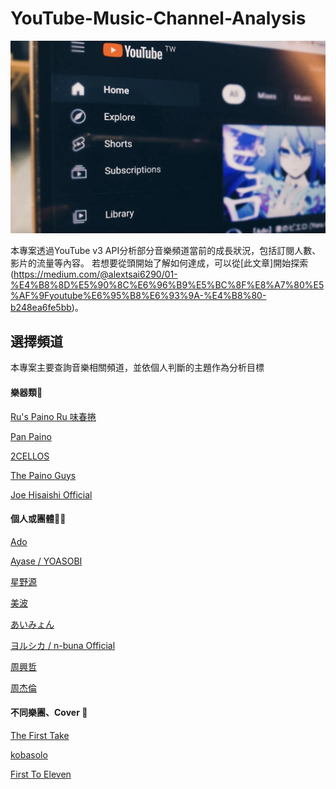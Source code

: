 # YouTube-Music-Channel-Analysis
![image](https://github.com/Takuyatsai/YouTube-Music-Channel-Analysis/blob/main/Practice/Homepage.png)


本專案透過YouTube v3 API分析部分音樂頻道當前的成長狀況，包括訂閱人數、影片的流量等內容。
若想要從頭開始了解如何達成，可以從[此文章]開始探索(https://medium.com/@alextsai6290/01-%E4%B8%8D%E5%90%8C%E6%96%B9%E5%BC%8F%E8%A7%80%E5%AF%9Fyoutube%E6%95%B8%E6%93%9A-%E4%B8%80-b248ea6fe5bb)。

## 選擇頻道
本專案主要查詢音樂相關頻道，並依個人判斷的主題作為分析目標

#### 樂器類:musical_keyboard:
[Ru's Paino Ru 味春捲](https://www.youtube.com/channel/UCAYrMNl92jw6cpjdpBP8JyA)

[Pan Paino](https://www.youtube.com/channel/UCI7ktPB6toqucpkkCiolwLg)

[2CELLOS](https://www.youtube.com/channel/UCyjuFsbclXyntSRMBAILzbw)

[The Paino Guys](https://www.youtube.com/c/thepianoguys)

[Joe Hisaishi 
Official](https://www.youtube.com/channel/UCxyzciBLt1Hyw06dlqwAIkw)

#### 個人或團體:guardsman:
[Ado](https://www.youtube.com/channel/UCln9P4Qm3-EAY4aiEPmRwEA)

[Ayase / YOASOBI](https://www.youtube.com/channel/UCvpredjG93ifbCP1Y77JyFA)

[星野源](https://www.youtube.com/channel/UCPKlrgZXnnb89nSeITvTdGA)

[美波](https://www.youtube.com/channel/UC2JzylaIF8qeowc7-5VwwmA)

[あいみょん](https://www.youtube.com/user/aimyong)

[ヨルシカ / n-buna Official](https://www.youtube.com/c/nbuna)

[周興哲](https://www.youtube.com/channel/UC7S48XRADBqamQbgLxpBFcQ)

[周杰倫](https://www.youtube.com/channel/UC8CU5nVhCQIdAGrFFp4loOQ)

#### 不同樂團、Cover :japanese_castle:
[The First Take](https://www.youtube.com/channel/UC9zY_E8mcAo_Oq772LEZq8Q)

[kobasolo](https://www.youtube.com/channel/UCDbQblY1XASbgqOXmy6FOFQ)

[First To Eleven](https://www.youtube.com/c/FirstToEleven)

